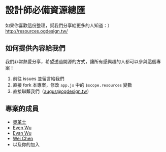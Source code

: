 設計師必備資源總匯
===================

如果你喜歡這份整理，幫我們分享給更多的人知道：）
http://resources.ogdesign.tw/

## 如何提供內容給我們
我們非常熱愛分享，希望透過開源的方式，讓所有感興趣的人都可以參與這個專案！

1. 前往 issues 並留言給我們
2. 直接 fork 本專案，修改 `app.js` 中的 `$scope.resources` 變數
3. 直接聯繫我們（augus@ogdesign.tw）

## 專案的成員
- [奧革士](https://www.facebook.com/Augus.YiHao)
- [Even Wu](https://www.facebook.com/evenwu)
- [Evan Wu](https://www.facebook.com/evan.wu.79)
- [Wei Chen](https://www.facebook.com/jingwei.chen)
- 以及你的加入
